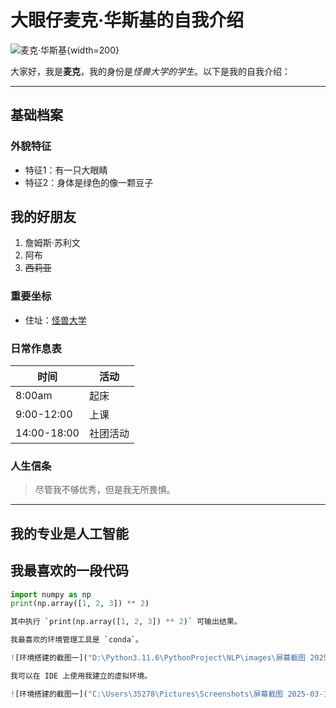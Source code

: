 # 大眼仔麦克·华斯基的自我介绍

![麦克·华斯基]("D:\Python3.11.6\PythonProject\NLP\images\大眼仔.webp"){width=200}

大家好，我是**麦克**，我的身份是*怪兽大学的学生*。以下是我的自我介绍：

---

## 基础档案

### 外貌特征

- 特征1：有一只大眼睛
- 特征2：身体是绿色的像一颗豆子

## 我的好朋友

1. 詹姆斯·苏利文
2. 阿布
3. ~~西莉亚~~

### 重要坐标

- 住址：[怪兽大学](https://www.monstersuniversity.edu)

### 日常作息表

| 时间       | 活动           |
|------------|----------------|
| 8:00am     | 起床           |
| 9:00-12:00 | 上课           |
| 14:00-18:00| 社团活动       |

### 人生信条

> 尽管我不够优秀，但是我无所畏惧。

---

## 我的专业是人工智能

## 我最喜欢的一段代码

```python
import numpy as np
print(np.array([1, 2, 3]) ** 2)

其中执行 `print(np.array([1, 2, 3]) ** 2)` 可输出结果。

我最喜欢的环境管理工具是 `conda`。

![环境搭建的截图一]("D:\Python3.11.6\PythonProject\NLP\images\屏幕截图 2025-03-13 021655.png"){width=800}

我可以在 IDE 上使用我建立的虚拟环境。

![环境搭建的截图一]("C:\Users\35278\Pictures\Screenshots\屏幕截图 2025-03-13 021655.png"){width=800}
